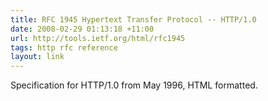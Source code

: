 ```yaml
---
title: RFC 1945 Hypertext Transfer Protocol -- HTTP/1.0
date: 2008-02-29 01:13:18 +11:00
url: http://tools.ietf.org/html/rfc1945
tags: http rfc reference
layout: link
---
```

Specification for HTTP/1.0 from May 1996, HTML formatted.

